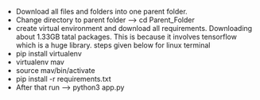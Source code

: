 * Download all files and folders into one parent folder.
* Change directory to parent folder --> cd Parent_Folder
* create virtual environment and download all requirements. Downloading about 1.33GB tatal packages. This is because it involves tensorflow which is a huge library. steps given below for linux terminal
* pip install virtualenv
* virtualenv mav
* source mav/bin/activate
* pip install -r requirements.txt
* After that run --> python3 app.py
